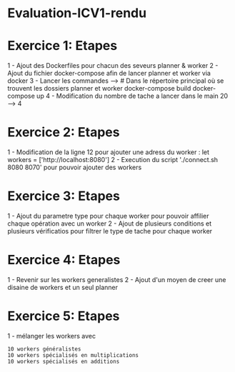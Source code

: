# Evaluation-ICV1-rendu

# Exercice 1: Etapes
1 - Ajout des Dockerfiles pour chacun des seveurs planner & worker
2 - Ajout du fichier docker-compose afin de lancer planner et worker via docker
3 - Lancer les commandes --> 
        # Dans le répertoire principal où se trouvent les dossiers planner et worker
        docker-compose build
        docker-compose up
4 - Modification du nombre de tache a lancer dans le main 20 --> 4
# Exercice 2: Etapes
1 - Modification de la ligne 12 pour ajouter une adress du worker : let workers = ['http://localhost:8080']
2 - Execution du script './connect.sh 8080 8070' pour pouvoir ajouter des workers 
# Exercice 3: Etapes
1 - Ajout du parametre type pour chaque worker pour pouvoir affilier chaque opération avec un worker
2 - Ajout de plusieurs conditions et plusieurs vérificatios pour filtrer le type de tache pour chaque worker
# Exercice 4: Etapes
1 - Revenir sur les workers generalistes
2 - Ajout d'un moyen de creer une disaine de workers et un seul planner
# Exercice 5: Etapes 
1 - mélanger les workers avec 

    10 workers généralistes
    10 workers spécialisés en multiplications
    10 workers spécialisés en additions
